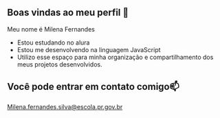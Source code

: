  ## Boas vindas ao meu perfil 💙

Meu nome é Milena Fernandes

* Estou estudando no alura
* Estou me desenvolvendo na linguagem JavaScript
* Utilizo esse espaço para minha organização e compartilhamento dos meus projetos desenvolvidos.

 ## Você pode entrar em contato comigo📫

Milena.fernandes.silva@escola.pr.gov.br

<!--
**miih-01/miih-01** is a ✨ _special_ ✨ repository because its `README.md` (this file) appears on your GitHub profile.

Here are some ideas to get you started:

- 🔭 I’m currently working on ...
- 🌱 I’m currently learning ...
- 👯 I’m looking to collaborate on ...
- 🤔 I’m looking for help with ...
- 💬 Ask me about ...
-  How to reach me: ...
- 😄 Pronouns: ...
- ⚡ Fun fact: ...
-->
